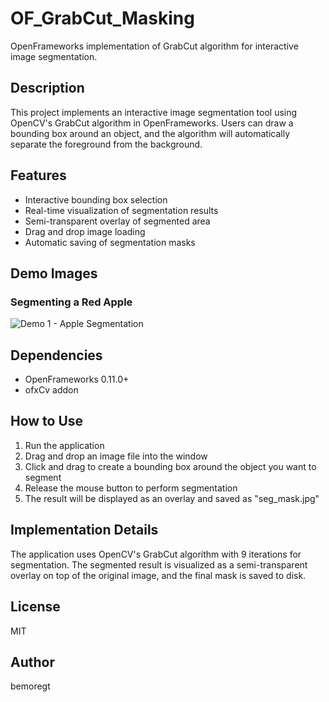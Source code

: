 # OF_GrabCut_Masking

OpenFrameworks implementation of GrabCut algorithm for interactive image segmentation.

## Description

This project implements an interactive image segmentation tool using OpenCV's GrabCut algorithm in OpenFrameworks. Users can draw a bounding box around an object, and the algorithm will automatically separate the foreground from the background.

## Features

- Interactive bounding box selection
- Real-time visualization of segmentation results
- Semi-transparent overlay of segmented area
- Drag and drop image loading
- Automatic saving of segmentation masks

## Demo Images

### Segmenting a Red Apple
![Demo 1 - Apple Segmentation](https://user-images.githubusercontent.com/19407972/demo1.png)

## Dependencies

- OpenFrameworks 0.11.0+
- ofxCv addon

## How to Use

1. Run the application
2. Drag and drop an image file into the window
3. Click and drag to create a bounding box around the object you want to segment
4. Release the mouse button to perform segmentation
5. The result will be displayed as an overlay and saved as "seg_mask.jpg"

## Implementation Details

The application uses OpenCV's GrabCut algorithm with 9 iterations for segmentation. The segmented result is visualized as a semi-transparent overlay on top of the original image, and the final mask is saved to disk.

## License

MIT

## Author

bemoregt
